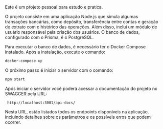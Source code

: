 Este é um pŕojeto pessoal para estudo e pratica.

 O projeto consiste em uma aplicação Node.js que simula algumas transações bancárias, como depósito, transferência entre contas e geração de extrato com o histórico das operações. Além disso, inclui um módulo de usuário responsável pela criação dos usuários. O banco de dados, configurado com o Prisma, é o PostgreSQL.

Para executar o banco de dados, é necessário ter o Docker Compose instalado. Após a instalação, execute o comando:

```bash
docker-compose up 
```
O próximo passo é iniciar o servidor com o comando:

```bash
npm start
```
Após iniciar o servidor você poderá acessar a documentação do projeto no SWAGGER pela URL: 

 ``` http://localhost:3001/api-docs/```

Nesta URL, estão listados todos os endpoints disponíveis na aplicação, incluindo detalhes sobre os parâmetros e os possíveis erros que podem ocorrer.
